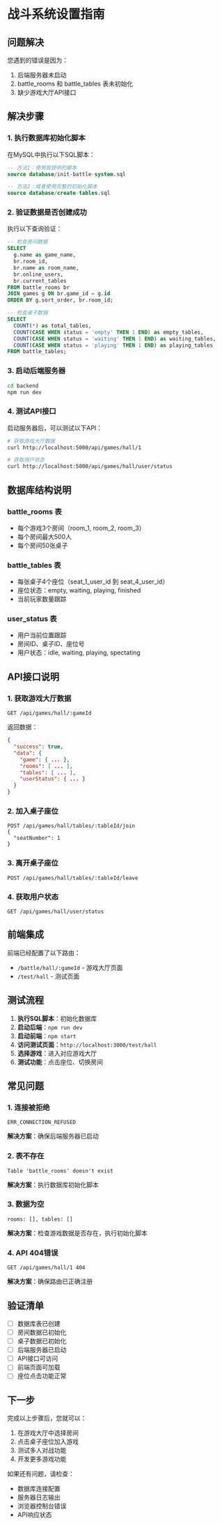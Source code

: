 # 战斗系统设置指南

## 问题解决

您遇到的错误是因为：
1. 后端服务器未启动
2. battle_rooms 和 battle_tables 表未初始化
3. 缺少游戏大厅API接口

## 解决步骤

### 1. 执行数据库初始化脚本

在MySQL中执行以下SQL脚本：

```sql
-- 方法1：使用我提供的脚本
source database/init-battle-system.sql

-- 方法2：或者使用完整的初始化脚本
source database/create-tables.sql
```

### 2. 验证数据是否创建成功

执行以下查询验证：

```sql
-- 检查房间数据
SELECT 
  g.name as game_name,
  br.room_id,
  br.name as room_name,
  br.online_users,
  br.current_tables
FROM battle_rooms br
JOIN games g ON br.game_id = g.id
ORDER BY g.sort_order, br.room_id;

-- 检查桌子数据
SELECT 
  COUNT(*) as total_tables,
  COUNT(CASE WHEN status = 'empty' THEN 1 END) as empty_tables,
  COUNT(CASE WHEN status = 'waiting' THEN 1 END) as waiting_tables,
  COUNT(CASE WHEN status = 'playing' THEN 1 END) as playing_tables
FROM battle_tables;
```

### 3. 启动后端服务器

```bash
cd backend
npm run dev
```

### 4. 测试API接口

启动服务器后，可以测试以下API：

```bash
# 获取游戏大厅数据
curl http://localhost:5000/api/games/hall/1

# 获取用户状态
curl http://localhost:5000/api/games/hall/user/status
```

## 数据库结构说明

### battle_rooms 表
- 每个游戏3个房间（room_1, room_2, room_3）
- 每个房间最大500人
- 每个房间50张桌子

### battle_tables 表
- 每张桌子4个座位（seat_1_user_id 到 seat_4_user_id）
- 座位状态：empty, waiting, playing, finished
- 当前玩家数量跟踪

### user_status 表
- 用户当前位置跟踪
- 房间ID、桌子ID、座位号
- 用户状态：idle, waiting, playing, spectating

## API接口说明

### 1. 获取游戏大厅数据
```
GET /api/games/hall/:gameId
```

返回数据：
```json
{
  "success": true,
  "data": {
    "game": { ... },
    "rooms": [ ... ],
    "tables": [ ... ],
    "userStatus": { ... }
  }
}
```

### 2. 加入桌子座位
```
POST /api/games/hall/tables/:tableId/join
{
  "seatNumber": 1
}
```

### 3. 离开桌子座位
```
POST /api/games/hall/tables/:tableId/leave
```

### 4. 获取用户状态
```
GET /api/games/hall/user/status
```

## 前端集成

前端已经配置了以下路由：
- `/battle/hall/:gameId` - 游戏大厅页面
- `/test/hall` - 测试页面

## 测试流程

1. **执行SQL脚本**：初始化数据库
2. **启动后端**：`npm run dev`
3. **启动前端**：`npm start`
4. **访问测试页面**：`http://localhost:3000/test/hall`
5. **选择游戏**：进入对应游戏大厅
6. **测试功能**：点击座位、切换房间

## 常见问题

### 1. 连接被拒绝
```
ERR_CONNECTION_REFUSED
```
**解决方案**：确保后端服务器已启动

### 2. 表不存在
```
Table 'battle_rooms' doesn't exist
```
**解决方案**：执行数据库初始化脚本

### 3. 数据为空
```
rooms: [], tables: []
```
**解决方案**：检查游戏数据是否存在，执行初始化脚本

### 4. API 404错误
```
GET /api/games/hall/1 404
```
**解决方案**：确保路由已正确注册

## 验证清单

- [ ] 数据库表已创建
- [ ] 房间数据已初始化
- [ ] 桌子数据已初始化
- [ ] 后端服务器已启动
- [ ] API接口可访问
- [ ] 前端页面可加载
- [ ] 座位点击功能正常

## 下一步

完成以上步骤后，您就可以：
1. 在游戏大厅中选择房间
2. 点击桌子座位加入游戏
3. 测试多人对战功能
4. 开发更多游戏功能

如果还有问题，请检查：
- 数据库连接配置
- 服务器日志输出
- 浏览器控制台错误
- API响应状态 